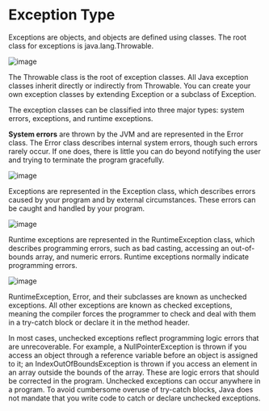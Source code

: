 # Exception Type

Exceptions are objects, and objects are defined using classes. The root class for
exceptions is java.lang.Throwable.

![image](https://user-images.githubusercontent.com/44777689/144744402-b7c890a8-413e-4ee7-be26-78a87d9ef8fd.png)

The Throwable class is the root of exception classes. All Java exception classes inherit
directly or indirectly from Throwable. You can create your own exception classes by
extending Exception or a subclass of Exception.

The exception classes can be classified into three major types: system errors, exceptions,
and runtime exceptions.

**System errors** are thrown by the JVM and are represented in the Error class. The
Error class describes internal system errors, though such errors rarely occur. If
one does, there is little you can do beyond notifying the user and trying to terminate
the program gracefully.

![image](https://user-images.githubusercontent.com/44777689/144744430-4e2a2155-4df2-43b6-8e0b-73674a037e2f.png)

Exceptions are represented in the Exception class, which describes errors caused by
your program and by external circumstances. These errors can be caught and handled
by your program. 

![image](https://user-images.githubusercontent.com/44777689/144744448-b89bfb48-487c-4404-a2cb-f2f6648058e3.png)

Runtime exceptions are represented in the RuntimeException class, which describes
programming errors, such as bad casting, accessing an out-of-bounds array, and
numeric errors. Runtime exceptions normally indicate programming errors.

![image](https://user-images.githubusercontent.com/44777689/144744456-f6692247-89a4-43ef-b662-7c498bfbf362.png)

RuntimeException, Error, and their subclasses are known as unchecked exceptions. All
other exceptions are known as checked exceptions, meaning the compiler forces the programmer to check and deal with them in a try-catch block or declare it in the method header.

In most cases, unchecked exceptions reflect programming logic errors that are unrecoverable. For example, a NullPointerException is thrown if you access an object through a
reference variable before an object is assigned to it; an IndexOutOfBoundsException is
thrown if you access an element in an array outside the bounds of the array. These are logic
errors that should be corrected in the program. Unchecked exceptions can occur anywhere in
a program. To avoid cumbersome overuse of try-catch blocks, Java does not mandate that
you write code to catch or declare unchecked exceptions.

